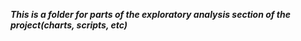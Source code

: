 ***This is a folder for parts of the exploratory analysis section of the project(charts, scripts, etc)***
